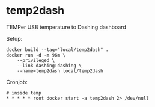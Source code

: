 # temp2dash
TEMPer USB temperature to Dashing dashboard

Setup: 

```
docker build --tag="local/temp2dash" .
docker run -d -m 96m \
    --privileged \
    --link dashing:dashing \
    --name=temp2dash local/temp2dash
```

Cronjob:

```
# inside temp
* * * * * root docker start -a temp2dash 2> /dev/null
```
